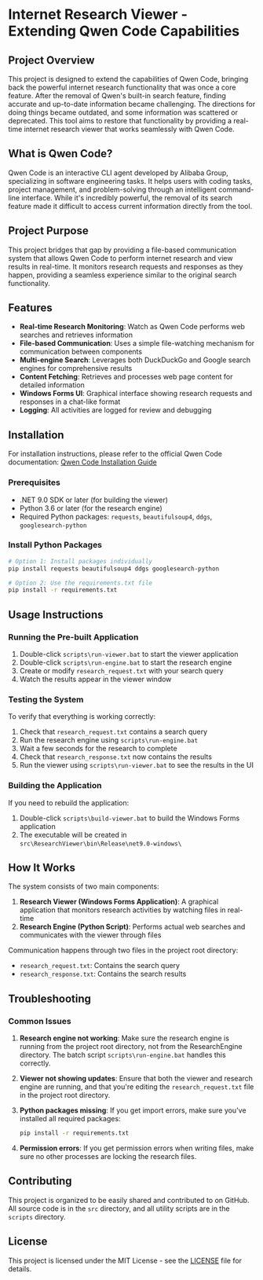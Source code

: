 # Internet Research Viewer - Extending Qwen Code Capabilities

## Project Overview

This project is designed to extend the capabilities of Qwen Code, bringing back the powerful internet research functionality that was once a core feature. After the removal of Qwen's built-in search feature, finding accurate and up-to-date information became challenging. The directions for doing things became outdated, and some information was scattered or deprecated. This tool aims to restore that functionality by providing a real-time internet research viewer that works seamlessly with Qwen Code.

## What is Qwen Code?

Qwen Code is an interactive CLI agent developed by Alibaba Group, specializing in software engineering tasks. It helps users with coding tasks, project management, and problem-solving through an intelligent command-line interface. While it's incredibly powerful, the removal of its search feature made it difficult to access current information directly from the tool.

## Project Purpose

This project bridges that gap by providing a file-based communication system that allows Qwen Code to perform internet research and view results in real-time. It monitors research requests and responses as they happen, providing a seamless experience similar to the original search functionality.

## Features

- **Real-time Research Monitoring**: Watch as Qwen Code performs web searches and retrieves information
- **File-based Communication**: Uses a simple file-watching mechanism for communication between components
- **Multi-engine Search**: Leverages both DuckDuckGo and Google search engines for comprehensive results
- **Content Fetching**: Retrieves and processes web page content for detailed information
- **Windows Forms UI**: Graphical interface showing research requests and responses in a chat-like format
- **Logging**: All activities are logged for review and debugging

## Installation

For installation instructions, please refer to the official Qwen Code documentation:
[Qwen Code Installation Guide](https://github.com/qwen-code/qwen-code)

### Prerequisites

- .NET 9.0 SDK or later (for building the viewer)
- Python 3.6 or later (for the research engine)
- Required Python packages: `requests`, `beautifulsoup4`, `ddgs`, `googlesearch-python`

### Install Python Packages

```bash
# Option 1: Install packages individually
pip install requests beautifulsoup4 ddgs googlesearch-python

# Option 2: Use the requirements.txt file
pip install -r requirements.txt
```

## Usage Instructions

### Running the Pre-built Application

1. Double-click `scripts\run-viewer.bat` to start the viewer application
2. Double-click `scripts\run-engine.bat` to start the research engine
3. Create or modify `research_request.txt` with your search query
4. Watch the results appear in the viewer window

### Testing the System

To verify that everything is working correctly:

1. Check that `research_request.txt` contains a search query
2. Run the research engine using `scripts\run-engine.bat`
3. Wait a few seconds for the research to complete
4. Check that `research_response.txt` now contains the results
5. Run the viewer using `scripts\run-viewer.bat` to see the results in the UI

### Building the Application

If you need to rebuild the application:

1. Double-click `scripts\build-viewer.bat` to build the Windows Forms application
2. The executable will be created in `src\ResearchViewer\bin\Release\net9.0-windows\`

## How It Works

The system consists of two main components:

1. **Research Viewer (Windows Forms Application)**: A graphical application that monitors research activities by watching files in real-time
2. **Research Engine (Python Script)**: Performs actual web searches and communicates with the viewer through files

Communication happens through two files in the project root directory:
- `research_request.txt`: Contains the search query
- `research_response.txt`: Contains the search results

## Troubleshooting

### Common Issues

1. **Research engine not working**: Make sure the research engine is running from the project root directory, not from the ResearchEngine directory. The batch script `scripts\run-engine.bat` handles this correctly.

2. **Viewer not showing updates**: Ensure that both the viewer and research engine are running, and that you're editing the `research_request.txt` file in the project root directory.

3. **Python packages missing**: If you get import errors, make sure you've installed all required packages:
   ```bash
   pip install -r requirements.txt
   ```

4. **Permission errors**: If you get permission errors when writing files, make sure no other processes are locking the research files.

## Contributing

This project is organized to be easily shared and contributed to on GitHub. All source code is in the `src` directory, and all utility scripts are in the `scripts` directory.

## License

This project is licensed under the MIT License - see the [LICENSE](LICENSE) file for details.